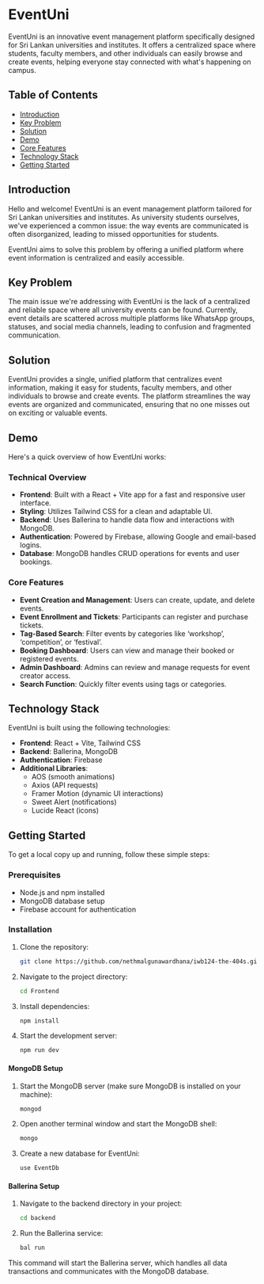 # EventUni

EventUni is an innovative event management platform specifically designed for Sri Lankan universities and institutes. It offers a centralized space where students, faculty members, and other individuals can easily browse and create events, helping everyone stay connected with what's happening on campus.

## Table of Contents
- [Introduction](#introduction)
- [Key Problem](#key-problem)
- [Solution](#solution)
- [Demo](#demo)
- [Core Features](#core-features)
- [Technology Stack](#technology-stack)
- [Getting Started](#getting-started)

## Introduction
Hello and welcome! EventUni is an event management platform tailored for Sri Lankan universities and institutes. As university students ourselves, we've experienced a common issue: the way events are communicated is often disorganized, leading to missed opportunities for students. 

EventUni aims to solve this problem by offering a unified platform where event information is centralized and easily accessible.

## Key Problem
The main issue we're addressing with EventUni is the lack of a centralized and reliable space where all university events can be found. Currently, event details are scattered across multiple platforms like WhatsApp groups, statuses, and social media channels, leading to confusion and fragmented communication.

## Solution
EventUni provides a single, unified platform that centralizes event information, making it easy for students, faculty members, and other individuals to browse and create events. The platform streamlines the way events are organized and communicated, ensuring that no one misses out on exciting or valuable events.

## Demo
Here's a quick overview of how EventUni works:

### Technical Overview
- **Frontend**: Built with a React + Vite app for a fast and responsive user interface.
- **Styling**: Utilizes Tailwind CSS for a clean and adaptable UI.
- **Backend**: Uses Ballerina to handle data flow and interactions with MongoDB.
- **Authentication**: Powered by Firebase, allowing Google and email-based logins.
- **Database**: MongoDB handles CRUD operations for events and user bookings.

### Core Features
- **Event Creation and Management**: Users can create, update, and delete events.
- **Event Enrollment and Tickets**: Participants can register and purchase tickets.
- **Tag-Based Search**: Filter events by categories like ‘workshop’, ‘competition’, or ‘festival’.
- **Booking Dashboard**: Users can view and manage their booked or registered events.
- **Admin Dashboard**: Admins can review and manage requests for event creator access.
- **Search Function**: Quickly filter events using tags or categories.

## Technology Stack
EventUni is built using the following technologies:
- **Frontend**: React + Vite, Tailwind CSS
- **Backend**: Ballerina, MongoDB
- **Authentication**: Firebase
- **Additional Libraries**:
  - AOS (smooth animations)
  - Axios (API requests)
  - Framer Motion (dynamic UI interactions)
  - Sweet Alert (notifications)
  - Lucide React (icons)

## Getting Started
To get a local copy up and running, follow these simple steps:

### Prerequisites
- Node.js and npm installed
- MongoDB database setup
- Firebase account for authentication

### Installation

1. Clone the repository:
   ```bash
   git clone https://github.com/nethmalgunawardhana/iwb124-the-404s.git
2. Navigate to the project directory:
   ```bash
   cd Frontend
3. Install dependencies:
   ```bash
   npm install
4. Start the development server:
   ```bash
   npm run dev
   
#### MongoDB Setup

1. Start the MongoDB server (make sure MongoDB is installed on your machine):
   ```bash
   mongod
2. Open another terminal window and start the MongoDB shell:
   ```bash
   mongo
3. Create a new database for EventUni:
   ```bash
   use EventDb
#### Ballerina Setup

1. Navigate to the backend directory in your project:
   ```bash
   cd backend
2. Run the Ballerina service:
   ```bash
   bal run

This command will start the Ballerina server, which handles all data transactions and communicates with the MongoDB database.
